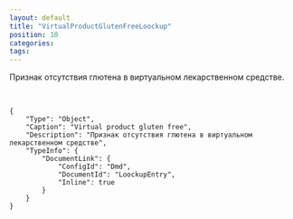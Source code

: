```yaml
---
layout: default
title: "VirtualProductGlutenFreeLoockup"
position: 10
categories: 
tags: 
---
```


Признак отсутствия глютена в виртуальном лекарственном средстве.

 

```
{
	"Type": "Object",
	"Caption": "Virtual product gluten free",
	"Description": "Признак отсутствия глютена в виртуальном лекарственном средстве",
	"TypeInfo": {
		"DocumentLink": {
			"ConfigId": "Dmd",
			"DocumentId": "LoockupEntry",
			"Inline": true
		}
	}
}
```

 

 

